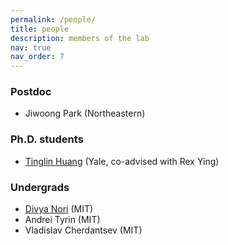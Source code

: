 ```yaml
---
permalink: /people/
title: people
description: members of the lab
nav: true
nav_order: 7
---
```


### Postdoc
* Jiwoong Park (Northeastern)

### Ph.D. students
* [Tinglin Huang](https://huangtinglin.github.io/) (Yale, co-advised with Rex Ying)

### Undergrads
* [Divya Nori](https://divnori.github.io/) (MIT)
* Andrei Tyrin (MIT)
* Vladislav Cherdantsev (MIT)
